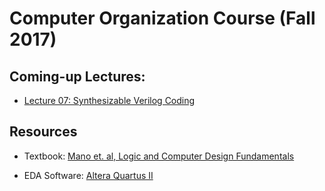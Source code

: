 # Computer Organization Course (Fall 2017)

## Coming-up Lectures:

- [Lecture 07: Synthesizable Verilog Coding](https://github.com/CGUSystemCourses/Computer_Org-2017/tree/master/Lectures/lec07-verilog)

## Resources

- Textbook: [Mano et. al, Logic and Computer Design Fundamentals](https://www.amazon.com/Logic-Computer-Design-Fundamentals-5th/dp/0133760634/ref=sr_1_1?ie=UTF8&qid=1505835459&sr=8-1&keywords=logic+and+computer+design+fundamentals+5th+edition)

- EDA Software: [Altera Quartus II](https://www.altera.com/downloads/software/quartus-ii-we/91sp2.html)
